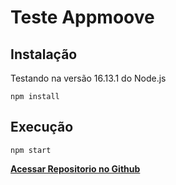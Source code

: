 # Teste Appmoove

## Instalação
Testando na versão 16.13.1 do Node.js
```
npm install
```
## Execução
```
npm start
```

[**Acessar Repositorio no Github**](https://github.com/Matt-Fontes/appmoove_teste)
